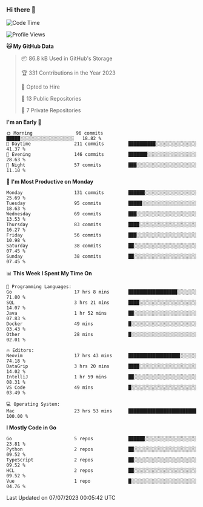 ### Hi there 👋
<!--![visitors](https://visitor-badge.glitch.me/badge?page_id=d0zingcat)-->
<!--
**d0zingcat/d0zingcat** is a ✨ _special_ ✨ repository because its `README.md` (this file) appears on your GitHub profile.

Here are some ideas to get you started:

- 🔭 I’m currently working on ...
- 🌱 I’m currently learning ...
- 👯 I’m looking to collaborate on ...
- 🤔 I’m looking for help with ...
- 💬 Ask me about ...
- 📫 How to reach me: ...
- 😄 Pronouns: ...
- ⚡ Fun fact: ...
-->
<!--START_SECTION:waka-->
![Code Time](http://img.shields.io/badge/Code%20Time-2%2C818%20hrs%2019%20mins-blue)

![Profile Views](http://img.shields.io/badge/Profile%20Views-0-blue)

**🐱 My GitHub Data** 

> 📦 86.8 kB Used in GitHub's Storage 
 > 
> 🏆 331 Contributions in the Year 2023
 > 
> 💼 Opted to Hire
 > 
> 📜 13 Public Repositories 
 > 
> 🔑 7 Private Repositories 
 > 
**I'm an Early 🐤** 

```text
🌞 Morning                96 commits          █████░░░░░░░░░░░░░░░░░░░░   18.82 % 
🌆 Daytime                211 commits         ██████████░░░░░░░░░░░░░░░   41.37 % 
🌃 Evening                146 commits         ███████░░░░░░░░░░░░░░░░░░   28.63 % 
🌙 Night                  57 commits          ███░░░░░░░░░░░░░░░░░░░░░░   11.18 % 
```
📅 **I'm Most Productive on Monday** 

```text
Monday                   131 commits         ██████░░░░░░░░░░░░░░░░░░░   25.69 % 
Tuesday                  95 commits          █████░░░░░░░░░░░░░░░░░░░░   18.63 % 
Wednesday                69 commits          ███░░░░░░░░░░░░░░░░░░░░░░   13.53 % 
Thursday                 83 commits          ████░░░░░░░░░░░░░░░░░░░░░   16.27 % 
Friday                   56 commits          ███░░░░░░░░░░░░░░░░░░░░░░   10.98 % 
Saturday                 38 commits          ██░░░░░░░░░░░░░░░░░░░░░░░   07.45 % 
Sunday                   38 commits          ██░░░░░░░░░░░░░░░░░░░░░░░   07.45 % 
```


📊 **This Week I Spent My Time On** 

```text
💬 Programming Languages: 
Go                       17 hrs 8 mins       ██████████████████░░░░░░░   71.80 % 
SQL                      3 hrs 21 mins       ████░░░░░░░░░░░░░░░░░░░░░   14.07 % 
Java                     1 hr 52 mins        ██░░░░░░░░░░░░░░░░░░░░░░░   07.83 % 
Docker                   49 mins             █░░░░░░░░░░░░░░░░░░░░░░░░   03.43 % 
Other                    28 mins             █░░░░░░░░░░░░░░░░░░░░░░░░   02.01 % 

🔥 Editors: 
Neovim                   17 hrs 43 mins      ███████████████████░░░░░░   74.18 % 
DataGrip                 3 hrs 20 mins       ████░░░░░░░░░░░░░░░░░░░░░   14.02 % 
IntelliJ                 1 hr 59 mins        ██░░░░░░░░░░░░░░░░░░░░░░░   08.31 % 
VS Code                  49 mins             █░░░░░░░░░░░░░░░░░░░░░░░░   03.49 % 

💻 Operating System: 
Mac                      23 hrs 53 mins      █████████████████████████   100.00 % 
```

**I Mostly Code in Go** 

```text
Go                       5 repos             ██████░░░░░░░░░░░░░░░░░░░   23.81 % 
Python                   2 repos             ██░░░░░░░░░░░░░░░░░░░░░░░   09.52 % 
TypeScript               2 repos             ██░░░░░░░░░░░░░░░░░░░░░░░   09.52 % 
HCL                      2 repos             ██░░░░░░░░░░░░░░░░░░░░░░░   09.52 % 
Vue                      1 repo              █░░░░░░░░░░░░░░░░░░░░░░░░   04.76 % 
```




 Last Updated on 07/07/2023 00:05:42 UTC
<!--END_SECTION:waka-->

